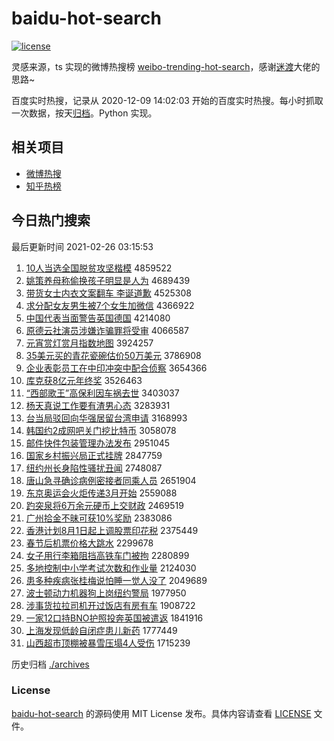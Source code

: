 # baidu-hot-search

[![license](https://img.shields.io/github/license/Arrackisarookie/baidu-hot-search)](https://github.com/Arrackisarookie/baidu-hot-search/blob/master/LICENSE)

灵感来源，ts 实现的微博热搜榜 [weibo-trending-hot-search](https://github.com/justjavac/weibo-trending-hot-search)，感谢[迷渡](https://github.com/justjavac)大佬的思路~

百度实时热搜，记录从 2020-12-09 14:02:03 开始的百度实时热搜。每小时抓取一次数据，按天[归档](./archives)。Python 实现。

## 相关项目
+ [微博热搜](https://github.com/Arrackisarookie/weibo-hot-search)
+ [知乎热榜](https://github.com/Arrackisarookie/zhihu-top-search)

## 今日热门搜索

<!-- Rank Begin -->

最后更新时间 2021-02-26 03:15:53

1. [10人当选全国脱贫攻坚楷模](http://www.baidu.com/baidu?cl=3&tn=SE_baiduhomet8_jmjb7mjw&rsv_dl=fyb_top&fr=top1000&wd=10%C8%CB%B5%B1%D1%A1%C8%AB%B9%FA%CD%D1%C6%B6%B9%A5%BC%E1%BF%AC%C4%A3) 4859522
1. [姚策养母称偷换孩子明显是人为](http://www.baidu.com/baidu?cl=3&tn=SE_baiduhomet8_jmjb7mjw&rsv_dl=fyb_top&fr=top1000&wd=%D2%A6%B2%DF%D1%F8%C4%B8%B3%C6%CD%B5%BB%BB%BA%A2%D7%D3%C3%F7%CF%D4%CA%C7%C8%CB%CE%AA) 4689439
1. [带货女士内衣文案翻车 李诞道歉](http://www.baidu.com/baidu?cl=3&tn=SE_baiduhomet8_jmjb7mjw&rsv_dl=fyb_top&fr=top1000&wd=%B4%F8%BB%F5%C5%AE%CA%BF%C4%DA%D2%C2%CE%C4%B0%B8%B7%AD%B3%B5%20%C0%EE%B5%AE%B5%C0%C7%B8) 4525308
1. [求分配女友男生被7个女生加微信](http://www.baidu.com/baidu?cl=3&tn=SE_baiduhomet8_jmjb7mjw&rsv_dl=fyb_top&fr=top1000&wd=%C7%F3%B7%D6%C5%E4%C5%AE%D3%D1%C4%D0%C9%FA%B1%BB7%B8%F6%C5%AE%C9%FA%BC%D3%CE%A2%D0%C5) 4366922
1. [中国代表当面警告英国德国](http://www.baidu.com/baidu?cl=3&tn=SE_baiduhomet8_jmjb7mjw&rsv_dl=fyb_top&fr=top1000&wd=%D6%D0%B9%FA%B4%FA%B1%ED%B5%B1%C3%E6%BE%AF%B8%E6%D3%A2%B9%FA%B5%C2%B9%FA) 4214080
1. [原德云社演员涉嫌诈骗罪将受审](http://www.baidu.com/baidu?cl=3&tn=SE_baiduhomet8_jmjb7mjw&rsv_dl=fyb_top&fr=top1000&wd=%D4%AD%B5%C2%D4%C6%C9%E7%D1%DD%D4%B1%C9%E6%CF%D3%D5%A9%C6%AD%D7%EF%BD%AB%CA%DC%C9%F3) 4066587
1. [元宵赏灯赏月指数地图](http://www.baidu.com/baidu?cl=3&tn=SE_baiduhomet8_jmjb7mjw&rsv_dl=fyb_top&fr=top1000&wd=%D4%AA%CF%FC%C9%CD%B5%C6%C9%CD%D4%C2%D6%B8%CA%FD%B5%D8%CD%BC) 3924257
1. [35美元买的青花瓷碗估价50万美元](http://www.baidu.com/baidu?cl=3&tn=SE_baiduhomet8_jmjb7mjw&rsv_dl=fyb_top&fr=top1000&wd=35%C3%C0%D4%AA%C2%F2%B5%C4%C7%E0%BB%A8%B4%C9%CD%EB%B9%C0%BC%DB50%CD%F2%C3%C0%D4%AA) 3786908
1. [企业表彰员工在中印冲突中配合侦察](http://www.baidu.com/baidu?cl=3&tn=SE_baiduhomet8_jmjb7mjw&rsv_dl=fyb_top&fr=top1000&wd=%C6%F3%D2%B5%B1%ED%D5%C3%D4%B1%B9%A4%D4%DA%D6%D0%D3%A1%B3%E5%CD%BB%D6%D0%C5%E4%BA%CF%D5%EC%B2%EC) 3654366
1. [库克获8亿元年终奖](http://www.baidu.com/baidu?cl=3&tn=SE_baiduhomet8_jmjb7mjw&rsv_dl=fyb_top&fr=top1000&wd=%BF%E2%BF%CB%BB%F18%D2%DA%D4%AA%C4%EA%D6%D5%BD%B1) 3526463
1. [“西部歌王”高保利因车祸去世](http://www.baidu.com/baidu?cl=3&tn=SE_baiduhomet8_jmjb7mjw&rsv_dl=fyb_top&fr=top1000&wd=%A1%B0%CE%F7%B2%BF%B8%E8%CD%F5%A1%B1%B8%DF%B1%A3%C0%FB%D2%F2%B3%B5%BB%F6%C8%A5%CA%C0) 3403037
1. [杨天真说工作要有渣男心态](http://www.baidu.com/baidu?cl=3&tn=SE_baiduhomet8_jmjb7mjw&rsv_dl=fyb_top&fr=top1000&wd=%D1%EE%CC%EC%D5%E6%CB%B5%B9%A4%D7%F7%D2%AA%D3%D0%D4%FC%C4%D0%D0%C4%CC%AC) 3283931
1. [台当局驳回向华强居留台湾申请](http://www.baidu.com/baidu?cl=3&tn=SE_baiduhomet8_jmjb7mjw&rsv_dl=fyb_top&fr=top1000&wd=%CC%A8%B5%B1%BE%D6%B2%B5%BB%D8%CF%F2%BB%AA%C7%BF%BE%D3%C1%F4%CC%A8%CD%E5%C9%EA%C7%EB) 3168993
1. [韩国约2成网吧关门挖比特币](http://www.baidu.com/baidu?cl=3&tn=SE_baiduhomet8_jmjb7mjw&rsv_dl=fyb_top&fr=top1000&wd=%BA%AB%B9%FA%D4%BC2%B3%C9%CD%F8%B0%C9%B9%D8%C3%C5%CD%DA%B1%C8%CC%D8%B1%D2) 3058078
1. [邮件快件包装管理办法发布](http://www.baidu.com/baidu?cl=3&tn=SE_baiduhomet8_jmjb7mjw&rsv_dl=fyb_top&fr=top1000&wd=%D3%CA%BC%FE%BF%EC%BC%FE%B0%FC%D7%B0%B9%DC%C0%ED%B0%EC%B7%A8%B7%A2%B2%BC) 2951045
1. [国家乡村振兴局正式挂牌](http://www.baidu.com/baidu?cl=3&tn=SE_baiduhomet8_jmjb7mjw&rsv_dl=fyb_top&fr=top1000&wd=%B9%FA%BC%D2%CF%E7%B4%E5%D5%F1%D0%CB%BE%D6%D5%FD%CA%BD%B9%D2%C5%C6) 2847759
1. [纽约州长身陷性骚扰丑闻](http://www.baidu.com/baidu?cl=3&tn=SE_baiduhomet8_jmjb7mjw&rsv_dl=fyb_top&fr=top1000&wd=%C5%A6%D4%BC%D6%DD%B3%A4%C9%ED%CF%DD%D0%D4%C9%A7%C8%C5%B3%F3%CE%C5) 2748087
1. [唐山急寻确诊病例密接者同乘人员](http://www.baidu.com/baidu?cl=3&tn=SE_baiduhomet8_jmjb7mjw&rsv_dl=fyb_top&fr=top1000&wd=%CC%C6%C9%BD%BC%B1%D1%B0%C8%B7%D5%EF%B2%A1%C0%FD%C3%DC%BD%D3%D5%DF%CD%AC%B3%CB%C8%CB%D4%B1) 2651904
1. [东京奥运会火炬传递3月开始](http://www.baidu.com/baidu?cl=3&tn=SE_baiduhomet8_jmjb7mjw&rsv_dl=fyb_top&fr=top1000&wd=%B6%AB%BE%A9%B0%C2%D4%CB%BB%E1%BB%F0%BE%E6%B4%AB%B5%DD3%D4%C2%BF%AA%CA%BC) 2559088
1. [趵突泉将6万余元硬币上交财政](http://www.baidu.com/baidu?cl=3&tn=SE_baiduhomet8_jmjb7mjw&rsv_dl=fyb_top&fr=top1000&wd=%F5%C0%CD%BB%C8%AA%BD%AB6%CD%F2%D3%E0%D4%AA%D3%B2%B1%D2%C9%CF%BD%BB%B2%C6%D5%FE) 2469519
1. [广州拾金不昧可获10%奖励](http://www.baidu.com/baidu?cl=3&tn=SE_baiduhomet8_jmjb7mjw&rsv_dl=fyb_top&fr=top1000&wd=%B9%E3%D6%DD%CA%B0%BD%F0%B2%BB%C3%C1%BF%C9%BB%F110%25%BD%B1%C0%F8) 2383086
1. [香港计划8月1日起上调股票印花税](http://www.baidu.com/baidu?cl=3&tn=SE_baiduhomet8_jmjb7mjw&rsv_dl=fyb_top&fr=top1000&wd=%CF%E3%B8%DB%BC%C6%BB%AE8%D4%C21%C8%D5%C6%F0%C9%CF%B5%F7%B9%C9%C6%B1%D3%A1%BB%A8%CB%B0) 2375449
1. [春节后机票价格大跳水](http://www.baidu.com/baidu?cl=3&tn=SE_baiduhomet8_jmjb7mjw&rsv_dl=fyb_top&fr=top1000&wd=%B4%BA%BD%DA%BA%F3%BB%FA%C6%B1%BC%DB%B8%F1%B4%F3%CC%F8%CB%AE) 2299678
1. [女子用行李箱阻挡高铁车门被拘](http://www.baidu.com/baidu?cl=3&tn=SE_baiduhomet8_jmjb7mjw&rsv_dl=fyb_top&fr=top1000&wd=%C5%AE%D7%D3%D3%C3%D0%D0%C0%EE%CF%E4%D7%E8%B5%B2%B8%DF%CC%FA%B3%B5%C3%C5%B1%BB%BE%D0) 2280899
1. [多地控制中小学考试次数和作业量](http://www.baidu.com/baidu?cl=3&tn=SE_baiduhomet8_jmjb7mjw&rsv_dl=fyb_top&fr=top1000&wd=%B6%E0%B5%D8%BF%D8%D6%C6%D6%D0%D0%A1%D1%A7%BF%BC%CA%D4%B4%CE%CA%FD%BA%CD%D7%F7%D2%B5%C1%BF) 2124030
1. [患多种疾病张桂梅说怕睡一觉人没了](http://www.baidu.com/baidu?cl=3&tn=SE_baiduhomet8_jmjb7mjw&rsv_dl=fyb_top&fr=top1000&wd=%BB%BC%B6%E0%D6%D6%BC%B2%B2%A1%D5%C5%B9%F0%C3%B7%CB%B5%C5%C2%CB%AF%D2%BB%BE%F5%C8%CB%C3%BB%C1%CB) 2049689
1. [波士顿动力机器狗上岗纽约警局](http://www.baidu.com/baidu?cl=3&tn=SE_baiduhomet8_jmjb7mjw&rsv_dl=fyb_top&fr=top1000&wd=%B2%A8%CA%BF%B6%D9%B6%AF%C1%A6%BB%FA%C6%F7%B9%B7%C9%CF%B8%DA%C5%A6%D4%BC%BE%AF%BE%D6) 1977950
1. [涉事货拉拉司机开过饭店有房有车](http://www.baidu.com/baidu?cl=3&tn=SE_baiduhomet8_jmjb7mjw&rsv_dl=fyb_top&fr=top1000&wd=%C9%E6%CA%C2%BB%F5%C0%AD%C0%AD%CB%BE%BB%FA%BF%AA%B9%FD%B7%B9%B5%EA%D3%D0%B7%BF%D3%D0%B3%B5) 1908722
1. [一家12口持BNO护照投奔英国被遣返](http://www.baidu.com/baidu?cl=3&tn=SE_baiduhomet8_jmjb7mjw&rsv_dl=fyb_top&fr=top1000&wd=%D2%BB%BC%D212%BF%DA%B3%D6BNO%BB%A4%D5%D5%CD%B6%B1%BC%D3%A2%B9%FA%B1%BB%C7%B2%B7%B5) 1841916
1. [上海发现低龄自闭症患儿新药](http://www.baidu.com/baidu?cl=3&tn=SE_baiduhomet8_jmjb7mjw&rsv_dl=fyb_top&fr=top1000&wd=%C9%CF%BA%A3%B7%A2%CF%D6%B5%CD%C1%E4%D7%D4%B1%D5%D6%A2%BB%BC%B6%F9%D0%C2%D2%A9) 1777449
1. [山西超市顶棚被暴雪压塌4人受伤](http://www.baidu.com/baidu?cl=3&tn=SE_baiduhomet8_jmjb7mjw&rsv_dl=fyb_top&fr=top1000&wd=%C9%BD%CE%F7%B3%AC%CA%D0%B6%A5%C5%EF%B1%BB%B1%A9%D1%A9%D1%B9%CB%FA4%C8%CB%CA%DC%C9%CB) 1715239
<!-- Rank End -->

历史归档 [./archives](./archives)

### License

[baidu-hot-search](https://github.com/Arrackisarookie/baidu-hot-search) 的源码使用 MIT License 发布。具体内容请查看 [LICENSE](./LICENSE) 文件。
